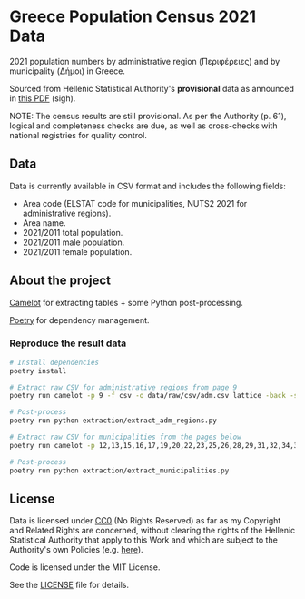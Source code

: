 # Greece Population Census 2021 Data

2021 population numbers by administrative region (Περιφέρειες) and by municipality (Δήμοι) in Greece.

Sourced from Hellenic Statistical Authority's **provisional** data as announced in [this PDF](https://www.statistics.gr/documents/20181/17776954/NWS_Census_results_BOOKLET_19072022_GR.pdf/e819abde-a3ae-2418-bb5a-1c5365310e3e?t=1658222922216) (sigh).

NOTE: The census results are still provisional. As per the Authority (p. 61), logical and completeness checks are due, as well as cross-checks with national registries for quality control.

## Data

Data is currently available in CSV format and includes the following fields:
* Area code (ELSTAT code for municipalities, NUTS2 2021 for administrative regions).
* Area name.
* 2021/2011 total population.
* 2021/2011 male population.
* 2021/2011 female population.

## About the project

[Camelot](https://github.com/camelot-dev/camelot) for extracting tables + some Python post-processing.

[Poetry](https://python-poetry.org/) for dependency management.

### Reproduce the result data

```bash
# Install dependencies
poetry install

# Extract raw CSV for administrative regions from page 9
poetry run camelot -p 9 -f csv -o data/raw/csv/adm.csv lattice -back -shift "" -scale 60 data/raw/NWS_Census_results_BOOKLET_19072022_GR.pdf

# Post-process
poetry run python extraction/extract_adm_regions.py

# Extract raw CSV for municipalities from the pages below
poetry run camelot -p 12,13,15,16,17,19,20,22,23,25,26,28,29,31,32,34,35,37,38,39,41,42,43,44,46,47,49,50,51,52,53,55,56 -f csv -o data/raw/csv/mun.csv lattice -back -shift "" -scale 60 data/raw/NWS_Census_results_BOOKLET_19072022_GR.pdf

# Post-process
poetry run python extraction/extract_municipalities.py
```

## License

Data is licensed under [CC0](https://creativecommons.org/publicdomain/zero/1.0/legalcode) (No Rights Reserved) as far as my Copyright and Related Rights are concerned, without clearing the rights of the Hellenic Statistical Authority that apply to this Work and which are subject to the Authority's own Policies (e.g. [here](https://www.statistics.gr/documents/20181/1412103/Copyright_Reuse_Policy_GR.pdf/98190155-becf-45d1-9366-a157d44af50b)).

Code is licensed under the MIT License.

See the [LICENSE](LICENSE) file for details.
